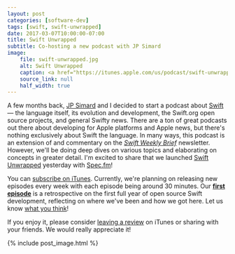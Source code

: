 ```yaml
---
layout: post
categories: [software-dev]
tags: [swift, swift-unwrapped]
date: 2017-03-07T10:00:00-07:00
title: Swift Unwrapped
subtitle: Co-hosting a new podcast with JP Simard
image:
    file: swift-unwrapped.jpg
    alt: Swift Unwrapped
    caption: <a href="https://itunes.apple.com/us/podcast/swift-unwrapped/id1209817203">Subscribe on iTunes</a>
    source_link: null
    half_width: true
---
```


A few months back, [JP Simard](https://twitter.com/simjp) and I decided to start a podcast about [Swift](https://swift.org) &mdash; the language itself, its evolution and development, the Swift.org open source projects, and general Swifty news. There are a ton of great podcasts out there about developing for Apple platforms and Apple news, but there's nothing exclusively about Swift the language. In many ways, this podcast is an extension of and commentary on the [*Swift Weekly Brief*](https://swiftweekly.github.io) newsletter. However, we'll be doing deep dives on various topics and elaborating on concepts in greater detail. I'm excited to share that we launched [Swift Unwrapped](https://spec.fm/podcasts/swift-unwrapped) yesterday with [Spec.fm](https://twitter.com/specfm)!

<!--excerpt-->

You can [subscribe on iTunes](https://itunes.apple.com/us/podcast/swift-unwrapped/id1209817203). Currently, we're planning on releasing new episodes every week with each episode being around 30 minutes. Our [**first episode**](https://spec.fm/podcasts/swift-unwrapped/61849) is a retrospective on the first full year of open source Swift development, reflecting on where we've been and how we got here. Let us know [what you think](https://twitter.com/jesse_squires)!

If you enjoy it, please consider [leaving a review](https://itunes.apple.com/us/podcast/swift-unwrapped/id1209817203) on iTunes or sharing with your friends. We would really appreciate it!

{% include post_image.html %}
